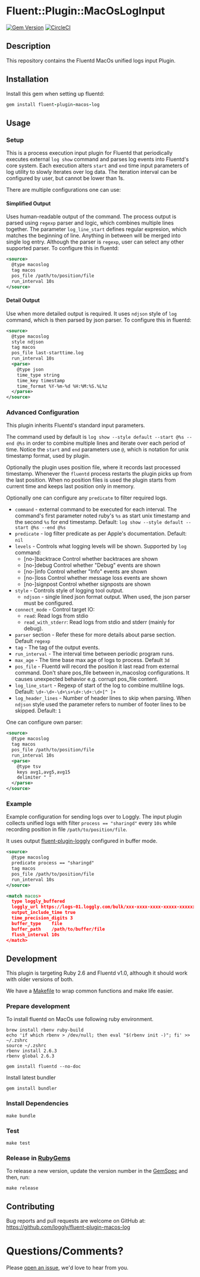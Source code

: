 # Fluent::Plugin::MacOsLogInput

[![Gem Version](https://badge.fury.io/rb/fluent-plugin-macos-log.svg)](https://badge.fury.io/rb/fluent-plugin-macos-log) [![CircleCI](https://circleci.com/gh/loggly/fluent-plugin-macos-log/tree/master.svg?style=shield)](https://circleci.com/gh/loggly/fluent-plugin-macos-log/tree/master)

## Description

This repository contains the Fluentd MacOs unified logs input Plugin.

## Installation

Install this gem when setting up fluentd:
```ruby
gem install fluent-plugin-macos-log
```

## Usage

### Setup

This is a process execution input plugin for Fluentd that periodically executes external `log show` command and parses log events into Fluentd's core system.
Each execution alters `start` and `end` time input parameters of log utility to slowly iterates over log data. The iteration
interval can be configured by user, but cannot be lower than 1s.

There are multiple configurations one can use:

#### Simplified Output
Uses human-readable output of the command. The process output is parsed using `regexp` parser
and logic, which combines multiple lines together. The parameter `log_line_start` defines regular expresion, which matches the
beginning of line. Anything in between will be merged into single log entry. Although the parser is `regexp`, user can select any other supported parser.
To configure this in fluentd:
```xml
<source>
  @type macoslog
  tag macos
  pos_file /path/to/position/file
  run_interval 10s
</source>
```

#### Detail Output
Use when more detailed output is required. It uses `ndjson` style of `log` command, which is then parsed by json parser.
To configure this in fluentd:
```xml
<source>
  @type macoslog
  style ndjson
  tag macos
  pos_file last-starttime.log
  run_interval 10s
  <parse>
    @type json
    time_type string
    time_key timestamp
    time_format %Y-%m-%d %H:%M:%S.%L%z
  </parse>
</source>
```

### Advanced Configuration
This plugin inherits Fluentd's standard input parameters.

The command used by default is `log show --style default --start @%s --end @%s` in order to combine multiple lines and iterate over
each period of time. Notice the `start` and `end` parameters use `@`, which is notation for unix timestamp format, used by plugin.

Optionally the plugin uses position file, where it records last processed timestamp. Whenever the `fluentd` process
restarts the plugin picks up from the last position. When no position files is used the plugin starts from current time
and keeps last position only in memory.

Optionally one can configure any `predicate` to filter required logs.

* `command` - external command to be executed for each interval. The command's first parameter noted ruby's `%s` as start
unix timestamp and the second `%s` for end timestamp. Default: `log show --style default --start @%s --end @%s`
* `predicate` - log filter predicate as per Apple's documentation. Default: `nil`
* `levels` - Controls what logging levels will be shown. Supported by `log` command:
  * [no-]backtrace              Control whether backtraces are shown
  * [no-]debug                  Control whether "Debug" events are shown
  * [no-]info                   Control whether "Info" events are shown
  * [no-]loss                   Control whether message loss events are shown
  * [no-]signpost               Control whether signposts are shown
* `style` - Controls style of logging tool output.
  * `ndjson` - single lined json format output. When used, the json parser must be configured. 
* `connect_mode` - Control target IO:
  * `read`: Read logs from stdio
  * `read_with_stderr`: Read logs from stdio and stderr (mainly for debug).
* `parser` section - Refer these for more details about parse section. Default `regexp`
* `tag` - The tag of the output events.
* `run_interval` - The interval time between periodic program runs.
* `max_age` - The time base max age of logs to process. Default `3d`
* `pos_file` - Fluentd will record the position it last read from external command.
  Don't share pos_file between in_macoslog configurations. It causes unexpected behavior e.g. corrupt pos_file content.
* `log_line_start` - Regexp of start of the log to combine multiline logs. Default: `\d+-\d+-\d+\s+\d+:\d+:\d+[^ ]+`
* `log_header_lines` - Number of header lines to skip when parsing. When `ndjson` style used the parameter refers
  to number of footer lines to be skipped. Default: `1`

One can configure own parser:
```xml
<source>
  @type macoslog
  tag macos
  pos_file /path/to/position/file
  run_interval 10s
  <parse>
    @type tsv
    keys avg1,avg5,avg15
    delimiter " "
  </parse>
</source>
```

### Example
Example configuration for sending logs over to Loggly. The input plugin collects unified logs with filter `process == "sharingd"`
every `10s` while recording position in file `/path/to/position/file`.

It uses output [fluent-plugin-loggly](https://github.com/patant/fluent-plugin-loggly) configured in buffer mode.

```xml
<source>
  @type macoslog
  predicate process == "sharingd"
  tag macos
  pos_file /path/to/position/file
  run_interval 10s
</source>

<match macos>
  type loggly_buffered
  loggly_url https://logs-01.loggly.com/bulk/xxx-xxxx-xxxx-xxxxx-xxxxxxxxxx
  output_include_time true
  time_precision_digits 3
  buffer_type    file
  buffer_path    /path/to/buffer/file
  flush_interval 10s
</match>
```

## Development

This plugin is targeting Ruby 2.6 and Fluentd v1.0, although it should work with older versions of both.

We have a [Makefile](Makefile) to wrap common functions and make life easier.

### Prepare development
To install fluentd on MacOs use following ruby environment.
```shell script
brew install rbenv ruby-build
echo 'if which rbenv > /dev/null; then eval "$(rbenv init -)"; fi' >> ~/.zshrc
source ~/.zshrc
rbenv install 2.6.3
rbenv global 2.6.3

gem install fluentd --no-doc
```

Install latest bundler
```shell script
gem install bundler
```

### Install Dependencies
`make bundle`

### Test
`make test`

### Release in [RubyGems](https://rubygems.org/gems/fluent-plugin-macos-log)
To release a new version, update the version number in the [GemSpec](fluent-plugin-macos-log.gemspec) and then, run:

`make release`

## Contributing

Bug reports and pull requests are welcome on GitHub at: https://github.com/loggly/fluent-plugin-macos-log

# Questions/Comments?

Please [open an issue](https://github.com/loggly/fluent-plugin-macos-log/issues/new), we'd love to hear from you.
